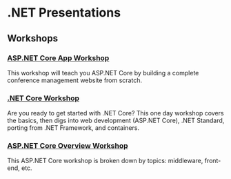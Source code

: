 # .NET Presentations

## Workshops
### [ASP.NET Core App Workshop](https://github.com/dotnet-presentations/aspnetcore-app-workshop)
This workshop will teach you ASP.NET Core by building a complete conference management website from scratch.

### [.NET Core Workshop](https://github.com/dotnet-presentations/dotnetcore-workshop)
Are you ready to get started with .NET Core? This one day workshop covers the basics, then digs into web development (ASP.NET Core), 
.NET Standard, porting from .NET Framework, and containers.

### [ASP.NET Core Overview Workshop](https://github.com/dotnet-presentations/aspnetcore-workshop)
This ASP.NET Core workshop is broken down by topics: middleware, front-end, etc.
